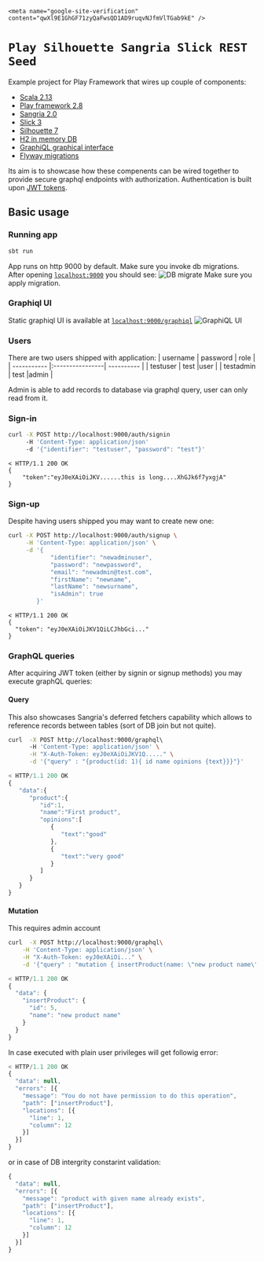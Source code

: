     <meta name="google-site-verification" content="qwXl9E1GhGF71zyQaFwsQD1AD9ruqvNJfmVlTGab9kE" />

# `Play Silhouette Sangria Slick REST Seed` 

Example project for Play Framework that wires up couple of components:

* [Scala 2.13](https://www.scala-lang.org/)
* [Play framework 2.8](https://www.playframework.com/)
* [Sangria 2.0](https://sangria-graphql.org/)
* [Slick 3](http://scala-slick.org/)
* [Silhouette 7](https://www.silhouette.rocks/)
* [H2 in memory DB](http://www.h2database.com)
* [GraphiQL graphical interface](https://github.com/graphql/graphiql)
* [Flyway migrations](https://flywaydb.org/)

Its aim is to showcase how these compenents can be wired together to provide secure graphql endpoints with authorization.
Authentication is built upon [JWT tokens](http://jwt.io).

## Basic usage
### Running app
```bash
sbt run
```
App runs on http 9000 by default.
Make sure you invoke db migrations.
After opening [`localhost:9000`](http://localhost:9000) you should see:
![DB migrate](https://i.imgur.com/BptHlxS.png)
Make sure you apply migration.

### Graphiql UI
Static graphiql UI is available at [`localhost:9000/graphiql`](http://localhost:9000/graphiql)
![GraphiQL UI](https://i.imgur.com/wGND90Q.png)


### Users
There are two users shipped with application:
| username    | password        | role       |
| ----------- |:----------------| ---------- |
| testuser    | test            |user        |
| testadmin   | test            |admin       |

Admin is able to add records to database via graphql query, user can only read from it.



### Sign-in

```bash
curl -X POST http://localhost:9000/auth/signin 
     -H 'Content-Type: application/json' 
     -d '{"identifier": "testuser", "password": "test"}' 
```

```
< HTTP/1.1 200 OK
{
    "token":"eyJ0eXAiOiJKV......this is long....XhGJk6f7yxgjA"
}   
```

### Sign-up
Despite having users shipped you may want to create new one:
```bash
curl -X POST http://localhost:9000/auth/signup \
     -H 'Content-Type: application/json' \
     -d '{
            "identifier": "newadminuser", 
            "password": "newpassword",
            "email": "newadmin@test.com", 
            "firstName": "newname", 
            "lastName": "newsurname", 
            "isAdmin": true
        }'
```

```
< HTTP/1.1 200 OK
{
  "token": "eyJ0eXAiOiJKV1QiLCJhbGci..."
}
```


### GraphQL queries

After acquiring JWT token (either by signin or signup methods) you may execute graphQL queries:

#### Query
This also showcases Sangria's deferred fetchers capability which allows to reference records between tables (sort of DB join but not quite).

```bash
curl  -X POST http://localhost:9000/graphql\                                                                                                                              
      -H 'Content-Type: application/json' \
      -H "X-Auth-Token: eyJ0eXAiOiJKV1Q....." \
      -d '{"query" : "{product(id: 1){ id name opinions {text}}}"}'
```

```javascript
< HTTP/1.1 200 OK
{
   "data":{
      "product":{
         "id":1,
         "name":"First product",
         "opinions":[
            {
               "text":"good"
            },
            {
               "text":"very good"
            }
         ]
      }
   }
}
```

#### Mutation
This requires admin account 
```bash
curl  -X POST http://localhost:9000/graphql\
    -H 'Content-Type: application/json' \
    -H "X-Auth-Token: eyJ0eXAiOi..." \
    -d '{"query" : "mutation { insertProduct(name: \"new product name\"){ id name}}"}'
```

```javascript
< HTTP/1.1 200 OK
{
  "data": {
    "insertProduct": {
      "id": 5,
      "name": "new product name"
    }
  }
}
```
In case executed with plain user privileges will get followig error:
```javascript
< HTTP/1.1 200 OK
{
  "data": null,
  "errors": [{
    "message": "You do not have permission to do this operation",
    "path": ["insertProduct"],
    "locations": [{
      "line": 1,
      "column": 12
    }]
  }]
}
```
or in case of DB intergrity constarint validation:
```javascript
{
  "data": null,
  "errors": [{
    "message": "product with given name already exists",
    "path": ["insertProduct"],
    "locations": [{
      "line": 1,
      "column": 12
    }]
  }]
}
```

